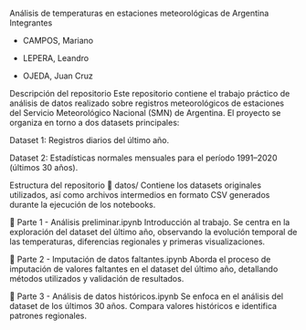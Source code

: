 Análisis de temperaturas en estaciones meteorológicas de Argentina
Integrantes
- CAMPOS, Mariano

- LEPERA, Leandro

- OJEDA, Juan Cruz

Descripción del repositorio
Este repositorio contiene el trabajo práctico de análisis de datos realizado sobre registros meteorológicos de estaciones del Servicio Meteorológico Nacional (SMN) de Argentina. El proyecto se organiza en torno a dos datasets principales:

Dataset 1: Registros diarios del último año.

Dataset 2: Estadísticas normales mensuales para el período 1991–2020 (últimos 30 años).

Estructura del repositorio
📁 datos/
Contiene los datasets originales utilizados, así como archivos intermedios en formato CSV generados durante la ejecución de los notebooks.

📓 Parte 1 - Análisis preliminar.ipynb
Introducción al trabajo. Se centra en la exploración del dataset del último año, observando la evolución temporal de las temperaturas, diferencias regionales y primeras visualizaciones.

📓 Parte 2 - Imputación de datos faltantes.ipynb
Aborda el proceso de imputación de valores faltantes en el dataset del último año, detallando métodos utilizados y validación de resultados.

📓 Parte 3 - Análisis de datos históricos.ipynb
Se enfoca en el análisis del dataset de los últimos 30 años. Compara valores históricos e identifica patrones regionales.

